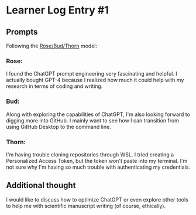 # Learner Log Entry #1 

## Prompts
Following the [Rose/Bud/Thorn](https://www.panoramaed.com/blog/rose-bud-thorn-activity-and-worksheet#:~:text=%22Rose%2C%20Bud%2C%20Thorn%22%20is%20a%20mindful%20design%2D,day%2C%20week%2C%20or%20month.) model:

### Rose:
I found the ChatGPT prompt engineering very fascinating and helpful. I actually bought GPT-4 because I realized how much it could help with my research in terms of coding and writing.

### Bud: 
Along with exploring the capabilities of ChatGPT, I'm also looking forward to digging more into GitHub. I mainly want to see how I can transition from using GitHub Desktop to the command line. 

### Thorn: 
I'm having trouble cloning repositories through WSL. I tried creating a Personalized Access Token, but the token won't paste into my terminal. I'm not sure why I'm having so much trouble with authenticating my credentials. 

## Additional thought
I would like to discuss how to optimize ChatGPT or even explore other tools to help me with scientific manuscript writing (of course, ethically).
